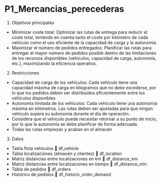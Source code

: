﻿# P1_Mercancias_perecederas
1. Objetivos principales
-	Minimizar coste total: Optimizar las rutas de entrega para reducir el coste total, teniendo en cuenta tanto el coste por kilómetro de cada vehículo como el uso eficiente de la capacidad de carga y la autonomía.
-	Maximizar el número de pedidos entregados: Planificar las rutas para entregar el mayor número de pedidos posible dentro de las limitaciones de los recursos disponibles (vehículos, capacidad de carga, autonomía, etc.), maximizando la eficiencia operativa.
2. Restricciones
- Capacidad de carga de los vehículos: Cada vehículo tiene una capacidad máxima de carga en kilogramos que no debe excederse, por lo que los pedidos deben ser distribuidos eficientemente 
  entre los vehículos disponibles. 
- Autonomía limitada de los vehículos: Cada vehículo tiene una autonomía máxima en kilómetros. Las rutas deben ser ajustadas para que ningún vehículo supere su autonomía durante el día de 
  operación.
- Considera que el vehículo puede necesitar retornar a su punto de inicio, por lo que la autonomía se debe planificar de forma adecuada.
- Todas las rutas empiezan y acaban en el almacén

3.	Datos 
- Tabla flota vehículos  df_vehicle
-	Tabla localizaciones (almacén y clientes)  df_location
-	Matriz distancias entre localizaciones en km  df_distance_km
-	Matriz distancias entre localizaciones en tiempo  df_distance_min
-	Tabla de pedidos  df_orders
-	Histórico de pedidos   df_historic_order_demand
